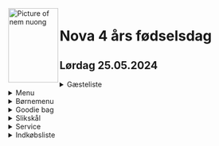 <picture>
  <img align="left" width="100" height="150" alt="Picture of nem nuong" src="https://ih1.redbubble.net/image.2518438970.7660/raf,750x1000,075,t,FFFFFF:97ab1c12de.jpg">
</picture>  

# Nova 4 års fødselsdag
## Lørdag 25.05.2024  

<details>
  <summary>Gæsteliste</summary>

  1. GD Minh: 5
  2. GD Be: 4
  3. GD Tai: 4
  4. GD Ty: 4
  5. GD Tu: 5
  6. GD Chi: 6
  
  Total = 28 personer
</details>  

<details>
  <summary>Menu</summary>
  
  - Sup man cua (Mormor)
  - Goi bo (Minh)
  - Grillspyd nem nuong (Danny) [opskrift](https://github.com/Eo-Le-LearnToHack/Opskrift/blob/main/NemNuong.md)
  - Grillspyd heo nuong (Danny) [opskrift](https://github.com/Eo-Le-LearnToHack/Opskrift/blob/main/ThitHeoNuong.md)
  - Grillspyd grøntsager (Danny) [opskrift](https://github.com/Eo-Le-LearnToHack/Opskrift/blob/main/GoiBo.md)
  - Bun tuoi
  - Blandede salat og krydderurter (Minh)
  - Nuoc mam
  - Che thai 
  - Kagemand (Spørg Sophia om hjælp til bestilling)
  - Cup cakes
</details>  

<details>
  <summary>Børnemenu</summary>
  
  - Nuggets (Danny)
  - Pomme frites (Danny)
  - Ketchup
  - Mayo
  - Capri-Sun Juice
</details>

<details>
  <summary>Goodie bag</summary>

  - Nova, Emmalie, Nathalie, Tobias, Mason, Mia, Jacky, Felix = 8 poser
  - 1 pk rosin
  - 1 slikkepind
  - 1 kiks
  - 1 pk Maoam
  - Andet slik
  - Legetøj
</details>  

<details>
  <summary>Slikskål</summary>
  
  - popcorn
  - chips
  - blandet slik
</details>  

<details>
  <summary>Service</summary>
  
  - engangsspisepinde
  - engangsskeer
  - paptallerkner
  - plastic krus
</details>  

<details>
  <summary>Indkøbsliste</summary>
  
  - Sølvbakker
  - Plastic krus
  - Parasol fra Jydsk
  - Havemøbler fra Bé
  - 1 dåse frugt af hver
  - Tapioca mel
  - Nuggets
  - Pomme frites
  - Ketchup
  - Mayo
  - Capri-Sun Juice (Bazar Tilst)
  - 1 pk rosin
  - 1 slikkepind
  - 1 kiks (mini cream kiks fra Bilka)
  - 1 pk Maoam
  - Andet slik
  - Stort plastic krus
  - Stor plastic spiseskeer
</details>  
